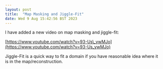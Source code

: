 ```yaml
---
layout: post
title:  "Map Masking and Jiggle-Fit"
date: Wed 9 Aug 15:42:56 BST 2023
---
```


I have added a new video on map masking and jiggle-fit:

[https://www.youtube.com/watch?v=93-Us\_ywMJo](https://www.youtube.com/watch?v=93-Us_ywMJo)

Jiggle-Fit is a quick way to fit a domain if you have reasonable idea where it is in the map/reconstruction.

